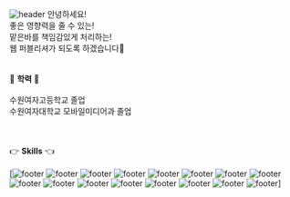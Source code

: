![header](https://capsule-render.vercel.app/api?type=waving&color=auto&height=300&section=header&text=I%20Am%20Jinyeong&fontSize=90)
안녕하세요!<br>
좋은 영향력을 줄 수 있는!<br>
맡은바를 책임감있게 처리하는!<br>
웹 퍼블리셔가 되도록 하겠습니다🙂
<br><br><br>
🏫 <strong>학력</strong> 🏫<br><br>
수원여자고등학교 졸업<br>
수원여자대학교 모바일미디어과 졸업<br>
<br><br><br>
👉 <strong>Skills</strong> 👈<br><br>
[![footer](https://img.shields.io/badge/GitHub-100000?style=for-the-badge&logo=github&logoColor=white)
![footer](https://img.shields.io/badge/HTML5-E34F26?style=for-the-badge&logo=html5&logoColor=white)
![footer](https://img.shields.io/badge/CSS3-1572B6?style=for-the-badge&logo=css3&logoColor=white)
![footer](https://img.shields.io/badge/JavaScript-F7DF1E?style=for-the-badge&logo=JavaScript&logoColor=white)
![footer](https://img.shields.io/badge/jQuery-0769AD?style=for-the-badge&logo=jquery&logoColor=white)
![footer](https://img.shields.io/badge/Python-3776AB?style=for-the-badge&logo=python&logoColor=white)
![footer](https://img.shields.io/badge/C-00599C?style=for-the-badge&logo=c&logoColor=white)
![footer](https://img.shields.io/badge/Java-ED8B00?style=for-the-badge&logo=openjdk&logoColor=white)
![footer](https://img.shields.io/badge/React-20232A?style=for-the-badge&logo=react&logoColor=61DAFB)
![footer](https://img.shields.io/badge/Android-3DDC84?style=for-the-badge&logo=android&logoColor=white)
![footer](https://img.shields.io/badge/MySQL-00000F?style=for-the-badge&logo=mysql&logoColor=white)
![footer](https://img.shields.io/badge/MySQL-00000F?style=for-the-badge&logo=mysql&logoColor=white)
![footer](https://img.shields.io/badge/Adobe%20Illustrator-FF9A00?style=for-the-badge&logo=adobe%20illustrator&logoColor=white)
![footer](https://img.shields.io/badge/Adobe%20Lightroom-31A8FF?style=for-the-badge&logo=Adobe%20Lightroom&logoColor=white)
![footer](https://img.shields.io/badge/Adobe%20Photoshop-31A8FF?style=for-the-badge&logo=Adobe%20Photoshop&logoColor=black)
![footer](https://img.shields.io/badge/Instagram-E4405F?style=for-the-badge&logo=instagram&logoColor=white)]
